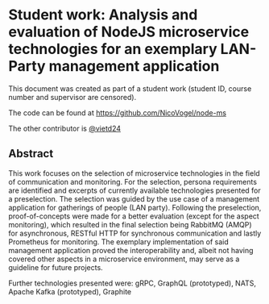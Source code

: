 # Student work: Analysis and evaluation of NodeJS microservice technologies for an exemplary LAN-Party management application

This document was created as part of a student work
(student ID, course number and supervisor are censored). 

The code can be found at https://github.com/NicoVogel/node-ms

The other contributor is [@vietd24](https://github.com/vietd24) 

## Abstract

This work focuses on the selection of microservice technologies in the field of communication and monitoring.
For the selection, persona requirements are identified and excerpts of currently available technologies presented for a preselection.
The selection was guided by the use case of a management application for gatherings of people (LAN party).
Following the preselection, proof-of-concepts were made for a better evaluation (except for the aspect monitoring), which resulted in the final selection being RabbitMQ (AMQP) for asynchronous, RESTful HTTP for synchronous communication and lastly Prometheus for monitoring.
The exemplary implementation of said management application proved the interoperability and, albeit not having covered other aspects in a microservice environment, may serve as a guideline for future projects.		

Further technologies presented were: gRPC, GraphQL (prototyped), NATS, Apache Kafka (prototyped), Graphite
